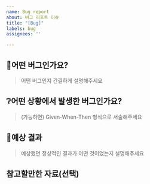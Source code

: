 ```yaml
---
name: Bug report
about: 버그 리포트 이슈
title: "[Bug]"
labels: bug
assignees: ''

---
```


## :bug:어떤 버그인가요?

> 어떤 버그인지 간결하게 설명해주세요

## :grey_question:어떤 상황에서 발생한 버그인가요?

> (가능하면) Given-When-Then 형식으로 서술해주세요

## :poop:예상 결과

> 예상했던 정상적인 결과가 어떤 것이었는지 설명해주세요

## 참고할만한 자료(선택)
